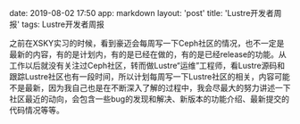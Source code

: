 date: 2019-08-02 17:50
app: markdown
layout: 'post'
title: 'Lustre开发者周报'
tags: Lustre开发者周报

之前在XSKY实习的时候，看到豪迈会每周写一下Ceph社区的情况，也不一定是最新的内容，有的是计划内，有的是已经在做的，有的是已经release的功能。从工作以后就没有关注过Ceph社区，转而做Lustre“运维”工程师，看Lustre源码和跟踪Lustre社区也有一段时间，所以计划每周写一下Lustre社区的相关，内容可能不是最新，因为我自己也是在不断深入了解的过程中，我会尽最大的努力讲述一下社区最近的动向，会包含一些bug的发现和解决、新版本的功能介绍、最新提交的代码情况等等。